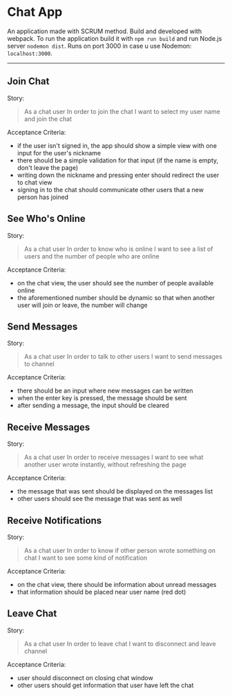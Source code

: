 Chat App
========

An application made with SCRUM method. Build and developed with webpack.
To run the application build it with `npm run build` and run Node.js server `nodemon dist`.
Runs on port 3000 in case u use Nodemon: `localhost:3000`.

-----

Join Chat
---------
Story:
> As a chat user
> In order to join the chat
> I want to select my user name and join the chat

Acceptance Criteria:
  * if the user isn't signed in, the app should show a simple view with one input for the user's nickname
  * there should be a simple validation for that input (if the name is empty, don't leave the page)
  * writing down the nickname and pressing enter should redirect the user to chat view
  * signing in to the chat should communicate other users that a new person has joined

See Who's Online
-----------------
Story:
> As a chat user
> In order to know who is online
> I want to see a list of users and the number of people who are online

Acceptance Criteria:
  * on the chat view, the user should see the number of people available online
  * the aforementioned number should be dynamic so that when another user will join or leave, the number will change

Send Messages
-------------
Story:
> As a chat user
> In order to talk to other users
> I want to send messages to channel

Acceptance Criteria:
  * there should be an input where new messages can be written
  * when the enter key is pressed, the message should be sent
  * after sending a message, the input should be cleared

Receive Messages
----------------
Story:
> As a chat user
> In order to receive messages
> I want to see what another user wrote instantly, without refreshing the page

Acceptance Criteria:
  * the message that was sent should be displayed on the messages list
  * other users should see the message that was sent as well

Receive Notifications
---------------------
Story:
> As a chat user
> In order to know if other person wrote something on chat
> I want to see some kind of notification

Acceptance Criteria:
  * on the chat view, there should be information about unread messages
  * that information should be placed near user name (red dot)

Leave Chat
----------
Story:
> As a chat user
> In order to leave chat
> I want to disconnect and leave channel

Acceptance Criteria:
  * user should disconnect on closing chat window
  * other users should get information that user have left the chat
